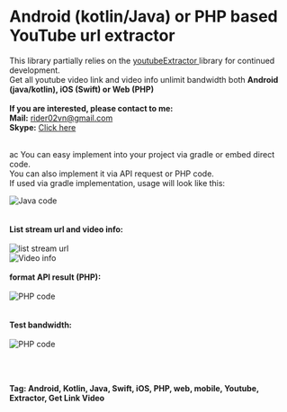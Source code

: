 # Android (kotlin/Java) or PHP based YouTube url extractor
This library partially relies on the [youtubeExtractor ](https://github.com/HaarigerHarald/android-youtubeExtractor) library for continued development.<br/>
Get all youtube video link and video info unlimit bandwidth both **Android (java/kotlin), iOS (Swift) or Web (PHP)**
<br/><br/>
**If you are interested, please contact to me:**<br/>
**Mail:** rider02vn@gmail.com <br/>
**Skype:** [Click here](https://join.skype.com/invite/b1NHI8Dv1zrz)

<br/>ac
You can easy implement into your project via gradle or embed direct code.<br/>
You can also implement it via API request or PHP code.<br/>
If used via gradle implementation, usage will look like this:<br/>

![Java code](https://i.imgur.com/4ztl2kN.png)
<br/>
<br/>
<br/>
**List stream url and video info:**
<br/>
<br/>
![list stream url](https://i.imgur.com/3Ukbfqk.png)
<br/>
![Video info](https://i.imgur.com/Gkcp2IO.png)
<br/>
<br/>
**format API result (PHP):**
<br/>
<br/>
![PHP code](https://i.imgur.com/fNZygFv.png)
<br/>
<br/>
<br/>
**Test bandwidth:**
<br/>
<br/>
![PHP code](https://i.imgur.com/b1SuUsA.png)


<br/>
<br/>

**Tag: Android, Kotlin, Java, Swift, iOS, PHP, web, mobile, Youtube, Extractor, Get Link Video**
